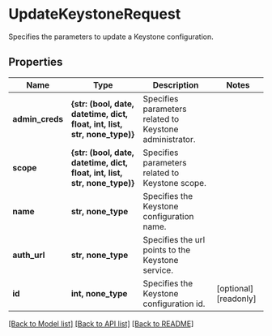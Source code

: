# UpdateKeystoneRequest

Specifies the parameters to update a Keystone configuration.

## Properties
Name | Type | Description | Notes
------------ | ------------- | ------------- | -------------
**admin_creds** | **{str: (bool, date, datetime, dict, float, int, list, str, none_type)}** | Specifies parameters related to Keystone administrator. | 
**scope** | **{str: (bool, date, datetime, dict, float, int, list, str, none_type)}** | Specifies parameters related to Keystone scope. | 
**name** | **str, none_type** | Specifies the Keystone configuration name. | 
**auth_url** | **str, none_type** | Specifies the url points to the Keystone service. | 
**id** | **int, none_type** | Specifies the Keystone configuration id. | [optional] [readonly] 

[[Back to Model list]](../README.md#documentation-for-models) [[Back to API list]](../README.md#documentation-for-api-endpoints) [[Back to README]](../README.md)


